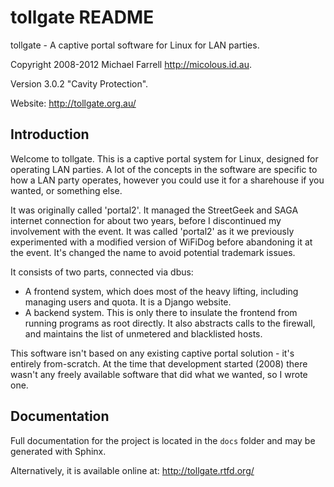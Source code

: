 # tollgate README #

tollgate - A captive portal software for Linux for LAN parties.

Copyright 2008-2012 Michael Farrell <http://micolous.id.au>.

Version 3.0.2 "Cavity Protection".

Website: <http://tollgate.org.au/>

## Introduction ##

Welcome to tollgate.  This is a captive portal system for Linux, designed for operating LAN parties.  A lot of the concepts in the software are specific to how a LAN party operates, however you could use it for a sharehouse if you wanted, or something else.

It was originally called 'portal2'.  It managed the StreetGeek and SAGA internet connection for about two years, before I discontinued my involvement with the event.  It was called 'portal2' as it we previously experimented with a modified version of WiFiDog before abandoning it at the event.  It's changed the name to avoid potential trademark issues.

It consists of two parts, connected via dbus:

- A frontend system, which does most of the heavy lifting, including managing users and quota.  It is a Django website.
- A backend system.  This is only there to insulate the frontend from running programs as root directly.  It also abstracts calls to the firewall, and maintains the list of unmetered and blacklisted hosts.

This software isn't based on any existing captive portal solution - it's entirely from-scratch.  At the time that development started (2008) there wasn't any freely available software that did what we wanted, so I wrote one.

## Documentation ##

Full documentation for the project is located in the `docs` folder and may be generated with Sphinx.

Alternatively, it is available online at: <http://tollgate.rtfd.org/>

